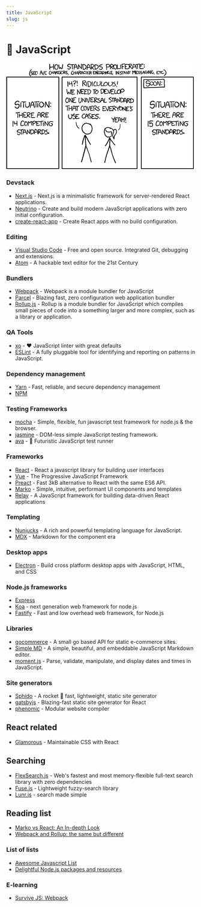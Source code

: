 ```yaml
---
title: JavaScript
slug: js
---
```


# 🥕 JavaScript

<img  src="js/universal-standard.png" class="img-fluid ml-2 rounded">

### Devstack

- [Next.js](https://github.com/zeit/next.js) - Next.js is a minimalistic framework for server-rendered React applications.
- [Neutrino](https://github.com/mozilla-neutrino/neutrino-dev) - Create and build modern JavaScript applications with zero initial configuration. 
- [create-react-app](https://github.com/facebookincubator/create-react-app) - Create React apps with no build configuration.

### Editing

- [Visual Studio Code](https://code.visualstudio.com/download) - Free and open source. Integrated Git, debugging and extensions.
- [Atom](https://atom.io/) - A hackable text editor for the 21st Century

### Bundlers

- [Webpack](https://webpack.js.org/) - Webpack is a module bundler for JavaScript 
- [Parcel](https://parceljs.org/) - Blazing fast, zero configuration web application bundler
- [Rollup.js](https://rollupjs.org/) - Rollup is a module bundler for JavaScript which compiles small pieces of code into a something larger and more complex, such as a library or application.

### QA Tools

- [xo](https://github.com/xojs/xo) - ❤️ JavaScript linter with great defaults
- [ESLint](https://github.com/eslint/eslint) - A fully pluggable tool for identifying and reporting on patterns in JavaScript.

### Dependency management

- [Yarn](https://yarnpkg.com/lang/en/) - Fast, reliable, and secure dependency management
- [NPM](https://www.npmjs.com/)

### Testing Frameworks

- [mocha](https://github.com/mochajs/mocha) - Simple, flexible, fun javascript test framework for node.js & the browser.
- [jasmine](https://github.com/jasmine/jasmine) - DOM-less simple JavaScript testing framework.
- [ava](https://github.com/avajs/ava) - 🚀 Futuristic JavaScript test runner

### Frameworks

- [React](https://facebook.github.io/react/) - React a javascript library for building user interfaces
- [Vue](https://vuejs.org/) - The Progressive JavaScript Framework
- [Preact](https://preactjs.com/) - Fast 3kB alternative to React with the same ES6 API.
- [Marko](http://markojs.com/) - Simple, intuitive, performant UI components and templates 
- [Relay](https://facebook.github.io/relay/) - A JavaScript framework for building data-driven React applications

### Templating

- [Nunjucks](https://mozilla.github.io/nunjucks/) - A rich and powerful templating language for JavaScript.
- [MDX](https://mdxjs.com/) - Markdown for the component era
### Desktop apps

- [Electron](https://electron.atom.io/) - Build cross platform desktop apps with JavaScript, HTML, and CSS

### Node.js frameworks

- [Express](https://expressjs.com/)
- [Koa](http://koajs.com/) - next generation web framework for node.js
- [Fastify](https://github.com/fastify/fastify) - Fast and low overhead web framework, for Node.js

### Libraries

- [gocommerce](https://github.com/netlify/gocommerce) - A small go based API for static e-commerce sites.
- [Simple MD](https://github.com/NextStepWebs/simplemde-markdown-editor) - A simple, beautiful, and embeddable JavaScript Markdown editor.
- [moment.js](https://momentjs.com/) - Parse, validate, manipulate, and display dates and times in JavaScript.

### Site generators

- [Sphido](https://sphido.org) - A rocket 🚀 fast, lightweight, static site generator 
- [gatsbyjs](https://www.gatsbyjs.org/) - Blazing-fast static site generator for React
- [phenomic](https://phenomic.io/) - Modular website compiler

## React related

- [Glamorous](https://glamorous.rocks/) - Maintainable CSS with React

## Searching

- [FlexSearch.js](https://github.com/nextapps-de/flexsearch) - Web's fastest and most memory-flexible full-text search library with zero dependencies
- [Fuse.js](https://fusejs.io/) - Lightweight fuzzy-search library
- [Lunr.js](https://lunrjs.com/) - search made simple

## Reading list

- [Marko vs React: An In-depth Look](https://hackernoon.com/marko-vs-react-an-in-depth-look-767de0a5f9a6)
- [Webpack and Rollup: the same but different](https://medium.com/webpack/webpack-and-rollup-the-same-but-different-a41ad427058c)

### List of lists

- [Awesome Javascript List](https://github.com/sorrycc/awesome-javascript)
- [Delightful Node.js packages and resources](https://node.cool)

### E-learning

- [Survive JS: Webpack](https://survivejs.com/webpack)
